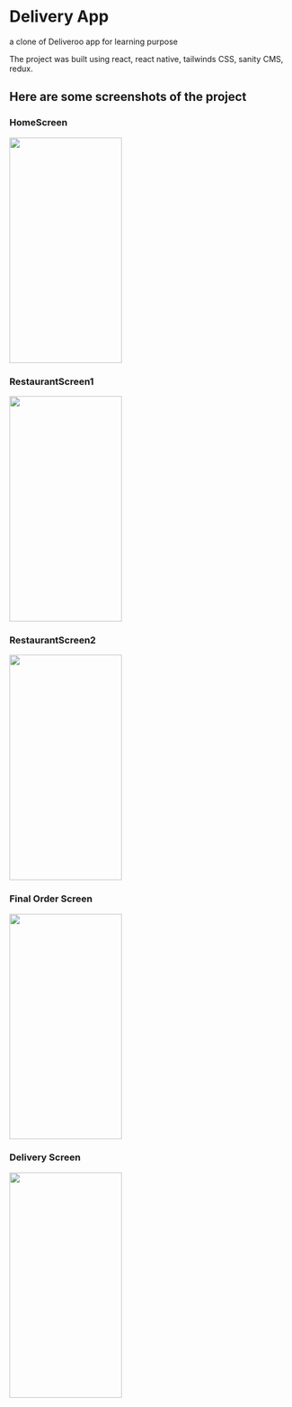 # Delivery App

a clone of Deliveroo app for learning purpose

The project was built using react, react native, tailwinds CSS, sanity CMS, redux.

## Here are some screenshots of the project

### HomeScreen
<img src="https://user-images.githubusercontent.com/86849427/213847898-2e61c9be-1db4-4deb-aa13-f115d254f147.jpg" data-canonical-src="https://user-images.githubusercontent.com/86849427/213847898-2e61c9be-1db4-4deb-aa13-f115d254f147.jpg" width="200" height="400" />

### RestaurantScreen1
<img src="https://user-images.githubusercontent.com/86849427/213847904-828b1be7-b832-45cb-8fba-8b7fe30cbcd8.jpg" data-canonical-src="https://user-images.githubusercontent.com/86849427/213847904-828b1be7-b832-45cb-8fba-8b7fe30cbcd8.jpg" width="200" height="400" />

### RestaurantScreen2
<img src="https://user-images.githubusercontent.com/86849427/213847908-3fc6ba85-6f47-49e0-9769-384d1b005cf5.jpg" data-canonical-src="https://user-images.githubusercontent.com/86849427/213847908-3fc6ba85-6f47-49e0-9769-384d1b005cf5.jpg" width="200" height="400" />

### Final Order Screen
<img src="https://user-images.githubusercontent.com/86849427/213847908-3fc6ba85-6f47-49e0-9769-384d1b005cf5.jpg" data-canonical-src="https://user-images.githubusercontent.com/86849427/213847908-3fc6ba85-6f47-49e0-9769-384d1b005cf5.jpg" width="200" height="400" />

### Delivery Screen
<img src="https://user-images.githubusercontent.com/86849427/213847918-9b35edcf-169f-41c9-9e6d-b0c951fadb47.jpg" data-canonical-src="https://user-images.githubusercontent.com/86849427/213847918-9b35edcf-169f-41c9-9e6d-b0c951fadb47.jpg" width="200" height="400" />
